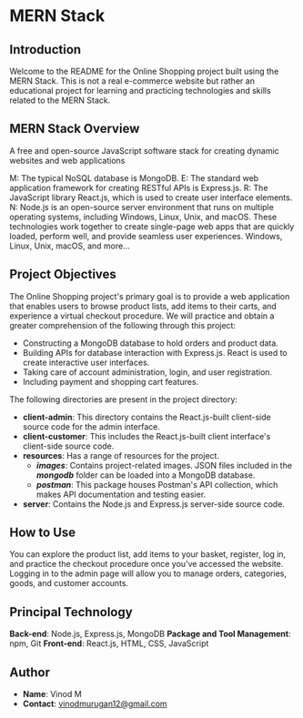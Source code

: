 # MERN Stack

## Introduction
Welcome to the README for the Online Shopping project built using the MERN Stack. This is not a real e-commerce website but rather an educational project for learning and practicing technologies and skills related to the MERN Stack.

## MERN Stack Overview
A free and open-source JavaScript software stack for creating dynamic websites and web applications

M: The typical NoSQL database is MongoDB.
E: The standard web application framework for creating RESTful APIs is Express.js.
R: The JavaScript library React.js, which is used to create user interface elements.
N: Node.js is an open-source server environment that runs on multiple operating systems, including Windows, Linux, Unix, and macOS.
These technologies work together to create single-page web apps that are quickly loaded, perform well, and provide seamless user experiences.
Windows, Linux, Unix, macOS, and more...


## Project Objectives

The Online Shopping project's primary goal is to provide a web application that enables users to browse product lists, add items to their carts, and experience a virtual checkout procedure. We will practice and obtain a greater comprehension of the following through this project:

- Constructing a MongoDB database to hold orders and product data.
- Building APIs for database interaction with Express.js.
React is used to create interactive user interfaces.
- Taking care of account administration, login, and user registration.
- Including payment and shopping cart features.


The following directories are present in the project directory:

- **client-admin**: This directory contains the React.js-built client-side source code for the admin interface.
- **client-customer**: This includes the React.js-built client interface's client-side source code.
- **resources**: Has a range of resources for the project.
    - ***images***: Contains project-related images.
    JSON files included in the ***mongodb*** folder can be loaded into a MongoDB database.
    - ***postman***: This package houses Postman's API collection, which makes API documentation and testing easier.
- **server**: Contains the Node.js and Express.js server-side source code.


## How to Use

You can explore the product list, add items to your basket, register, log in, and practice the checkout procedure once you've accessed the website. Logging in to the admin page will allow you to manage orders, categories, goods, and customer accounts.

## Principal Technology

**Back-end**: Node.js, Express.js, MongoDB 
**Package and Tool Management**: npm, Git
**Front-end**: React.js, HTML, CSS, JavaScript



## Author
- **Name**: Vinod M
- **Contact**: vinodmurugan12@gmail.com
